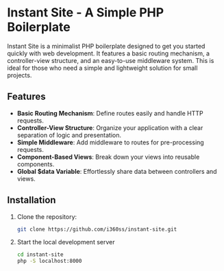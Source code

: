 # Instant Site - A Simple PHP Boilerplate

Instant Site is a minimalist PHP boilerplate designed to get you started quickly with web development. It features a basic routing mechanism, a controller-view structure, and an easy-to-use middleware system. This is ideal for those who need a simple and lightweight solution for small projects.

## Features

- **Basic Routing Mechanism**: Define routes easily and handle HTTP requests.
- **Controller-View Structure**: Organize your application with a clear separation of logic and presentation.
- **Simple Middleware**: Add middleware to routes for pre-processing requests.
- **Component-Based Views**: Break down your views into reusable components.
- **Global $data Variable**: Effortlessly share data between controllers and views.

## Installation

1. Clone the repository:
   ```sh
   git clone https://github.com/i360ss/instant-site.git

2. Start the local development server
   ```sh
   cd instant-site
   php -S localhost:8000
